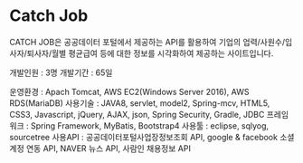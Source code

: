 # Catch Job

CATCH JOB은 공공데이터 포털에서 제공하는 API를 활용하여 기업의 업력/사원수/입사자/퇴사자/월별 평균급여 등에 대한 정보를 
시각화하여 제공하는 사이트입니다. 

개발인원  : 3명
개발기간  : 65일 

운영환경    : Apach Tomcat, AWS EC2(Windows Server 2016), AWS RDS(MariaDB)
사용기술    : JAVA8, servlet, model2, Spring-mcv, HTML5, CSS3, Javascript, jQuery, AJAX, json, Spring Security, Gradle, JDBC
프레임워크  : Spring Framework, MyBatis, Bootstrap4
사용툴     : eclipse, sqlyog, sourcetree
사용API    : 공공데이터포털사업장정보조회 API, google & facebook 소셜계정 연동 API, NAVER 뉴스 API, 사람인 채용정보 API

